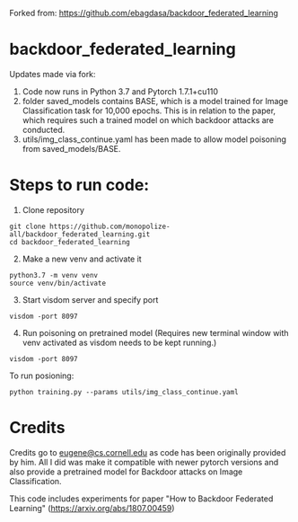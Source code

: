 Forked from: https://github.com/ebagdasa/backdoor_federated_learning

# backdoor_federated_learning

Updates made via fork:
1) Code now runs in Python 3.7 and Pytorch 1.7.1+cu110
2) folder saved_models contains BASE, which is a model trained for Image Classification task for 10,000 epochs. This is in relation to the paper, which requires such a trained model on which backdoor attacks are conducted.
3) utils/img_class_continue.yaml has been made to allow model poisoning from saved_models/BASE.


# Steps to run code:
1) Clone repository
```
git clone https://github.com/monopolize-all/backdoor_federated_learning.git
cd backdoor_federated_learning
```
2) Make a new venv and activate it
```
python3.7 -m venv venv
source venv/bin/activate
```
3) Start visdom server and specify port
```
visdom -port 8097
```
4) Run poisoning on pretrained model (Requires new terminal window with venv activated as visdom needs to be kept running.)
```
visdom -port 8097
```

To run posioning:
```
python training.py --params utils/img_class_continue.yaml
```


# Credits
Credits go to eugene@cs.cornell.edu as code has been originally provided by him. All I did was make it compatible with newer pytorch versions and also provide a pretrained model for Backdoor attacks on Image Classification.

This code includes experiments for paper "How to Backdoor Federated Learning" (https://arxiv.org/abs/1807.00459)
